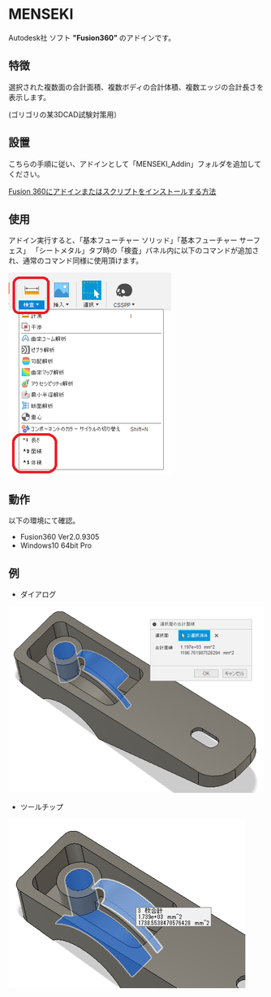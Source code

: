 # **MENSEKI**

Autodesk社 ソフト <b>"Fusion360" </b> のアドインです。

## 特徴
選択された複数面の合計面積、複数ボディの合計体積、複数エッジの合計長さを表示します。

(ゴリゴリの某3DCAD試験対策用）


## 設置
こちらの手順に従い、アドインとして「MENSEKI_Addin」フォルダを追加してください。

[Fusion 360にアドインまたはスクリプトをインストールする方法](
https://knowledge.autodesk.com/ja/support/fusion-360/troubleshooting/caas/sfdcarticles/sfdcarticles/JPN/How-to-install-an-ADD-IN-and-Script-in-Fusion-360.html)

## 使用
アドイン実行すると、「基本フューチャー ソリッド」「基本フューチャー サーフェス」
「シートメタル」タブ時の「検査」パネル内に以下のコマンドが追加され、通常のコマンド同様に使用頂けます。


![追加コマンド](./images/toolbar_panel.png)


## 動作
以下の環境にて確認。
+ Fusion360 Ver2.0.9305
+ Windows10 64bit Pro

## 例
+ ダイアログ

![ダイアログ](./images/Dialog.png)

+ ツールチップ

![ツールチップ](./images/Tooltip.png)
